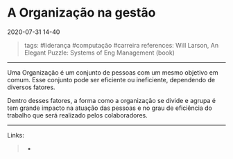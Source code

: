 # A Organização na gestão

2020-07-31 14-40
> tags: #liderança #computação #carreira
> references:
> Will Larson, An Elegant Puzzle: Systems of Eng Management (book)
---

Uma Organização é um conjunto de pessoas com um mesmo objetivo em comum. Esse conjunto pode ser eficiente ou ineficiente, dependendo de diversos fatores.

Dentro desses fatores, a forma como a organização se divide e agrupa é tem grande impacto na atuação das pessoas e no grau de eficiência do trabalho que será realizado pelos colaboradores.

---
Links:

> -
